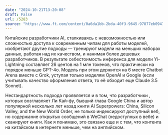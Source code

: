 ```yaml
---
date: "2024-10-21T13:20:08"
draft: False
url: /5283
source: "https://www.ft.com/content/0a6da1bb-2bda-40f3-9645-97877eb0947c"
---
```


Китайские разработчики AI, сталкиваясь с невозможностью или сложностью доступа к современным чипам для работы моделей, изобретают другие подходы — тренируют модели на меньших наборах данных, работая над их качеством, и нанимая более дешевых разработчиков. В результате себестоимость инференса для модели Yi-Lightning составляет 26 центов на 1 млн токенов, что практически на порядок меньше GPT-4o. Модель при этом держится на 6 месте Chatbot Arena вместе с Grok, уступая только моделям OpenAI и Google (если учитывать качество оформления ответа, то её обходит еще Claude 3.5 Sonnet). 

Нестандартность подхода проявляется и в том, что разработчики , которых возглавляет Ли Кай-фу, бывший глава Google China и автор популярной несколько лет назад книги AI Superpowers: China, Silicon Valley, and the New World Order, не только индексируют доступный веб, но содержание открытых сообщений в WeChat (недоступных в вебе) и сканируют книги. Как я понимаю, это связано еще и с тем, что контента на китайском в интернете меньше, чем на английском.
